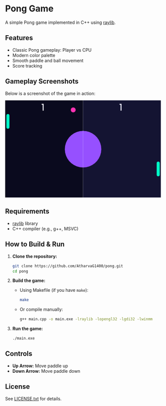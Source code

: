 # Pong Game

A simple Pong game implemented in C++ using [raylib](https://www.raylib.com/).

## Features

- Classic Pong gameplay: Player vs CPU
- Modern color palette
- Smooth paddle and ball movement
- Score tracking

## Gameplay Screenshots

Below is a screenshot of the game in action:

![Gameplay Screenshot](screenshot.png)

## Requirements

- [raylib](https://www.raylib.com/) library
- C++ compiler (e.g., g++, MSVC)

## How to Build & Run

1. **Clone the repository:**
   ```sh
   git clone https://github.com/AtharvaG1400/pong.git
   cd pong
   ```

2. **Build the game:**
   - Using Makefile (if you have `make`):
     ```sh
     make
     ```
   - Or compile manually:
     ```sh
     g++ main.cpp -o main.exe -lraylib -lopengl32 -lgdi32 -lwinmm
     ```

3. **Run the game:**
   ```sh
   ./main.exe
   ```

## Controls

- **Up Arrow:** Move paddle up
- **Down Arrow:** Move paddle down

## License

See [LICENSE.txt](LICENSE.txt) for details.

